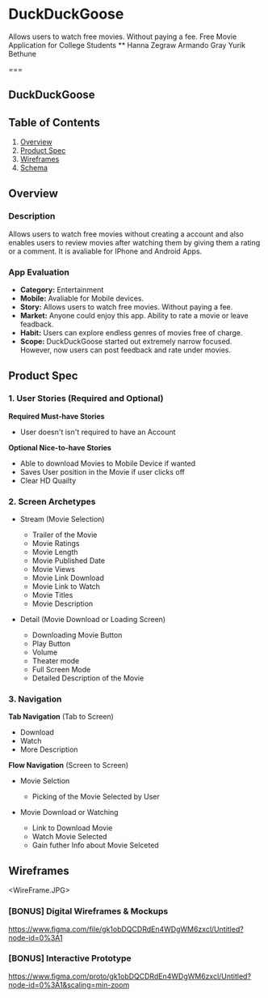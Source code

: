 # DuckDuckGoose
Allows users to watch free movies. Without paying a fee.
Free Movie Application for College Students
** 
Hanna Zegraw
Armando Gray
Yurik Bethune

===

## DuckDuckGoose

## Table of Contents
1. [Overview](#Overview)
1. [Product Spec](#Product-Spec)
1. [Wireframes](#Wireframes)
2. [Schema](#Schema)

## Overview
### Description
Allows users to watch free movies without creating a account and also enables users to review movies after watching them by giving them a rating or a comment. It is avaliable for IPhone and Android Apps.  

### App Evaluation

- **Category:** Entertainment
- **Mobile:** Avaliable for Mobile devices.
- **Story:** Allows users to watch free movies. Without paying a fee.
- **Market:** Anyone could enjoy this app. Ability to rate a movie or leave feadback.
- **Habit:** Users can explore endless genres of movies free of charge. 
- **Scope:** DuckDuckGoose started out extremely narrow focused. However, now users can post feedback and rate under movies.

## Product Spec

### 1. User Stories (Required and Optional)

**Required Must-have Stories**

* User doesn't isn't required to have an Account


**Optional Nice-to-have Stories**

* Able to download Movies to Mobile Device if wanted
* Saves User position in the Movie if user clicks off
* Clear HD Quailty 


### 2. Screen Archetypes

* Stream (Movie Selection)
   * Trailer of the Movie
   * Movie Ratings
   * Movie Length
   * Movie Published Date
   * Movie Views 
   * Movie Link Download 
   * Movie Link to Watch 
   * Movie Titles
   * Movie Description
   
* Detail (Movie Download or Loading Screen)
   * Downloading Movie Button
   * Play Button
   * Volume 
   * Theater mode 
   * Full Screen Mode 
   * Detailed Description of the Movie

### 3. Navigation

**Tab Navigation** (Tab to Screen)

* Download 
* Watch
* More Description

**Flow Navigation** (Screen to Screen)

* Movie Selction
   * Picking of the Movie Selected by User
   
* Movie Download or Watching
   * Link to Download Movie 
   * Watch Movie Selected 
   * Gain futher Info about Movie Selceted
  

## Wireframes

<WireFrame.JPG>

### [BONUS] Digital Wireframes & Mockups

<https://www.figma.com/file/gk1obDQCDRdEn4WDgWM6zxcl/Untitled?node-id=0%3A1>

### [BONUS] Interactive Prototype
<https://www.figma.com/proto/gk1obDQCDRdEn4WDgWM6zxcl/Untitled?node-id=0%3A1&scaling=min-zoom>

